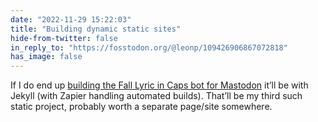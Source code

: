 ```yaml
---
date: "2022-11-29 15:22:03"
title: "Building dynamic static sites"
hide-from-twitter: false
in_reply_to: "https://fosstodon.org/@leonp/109426906867072818"
has_image: false
---
```


If I do end up [building the Fall Lyric in Caps bot for Mastodon](https://fosstodon.org/@leonp/109426906867072818) it’ll be with Jekyll (with Zapier handling automated builds). That’ll be my third such static project, probably worth a separate page/site somewhere.
